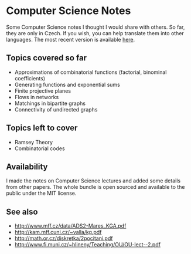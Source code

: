 Computer Science Notes
======================

Some Computer Science notes I thought I would share with others. So far, they are only in Czech. If you wish, you can help translate them into other languages. The most recent version is available [here](./poznamky.pdf).

## Topics covered so far
- Approximations of combinatorial functions (factorial, binominal coefficients)
- Generating functions and exponential sums
- Finite projective planes
- Flows in networks
- Matchings in bipartite graphs
- Connectivity of undirected graphs

## Topics left to cover
- Ramsey Theory
- Combinatorial codes

## Availability
I made the notes on Computer Science lectures and added some details from other papers. The whole bundle is open sourced and available to the public under the MIT license.

## See also
 - http://www.mff.cz/data/ADS2-Mares_KGA.pdf
 - http://kam.mff.cuni.cz/~valla/kg.pdf
 - http://math.or.cz/diskretka/2pocitani.pdf
 - http://www.fi.muni.cz/~hlineny/Teaching/OU/OU-lect--2.pdf